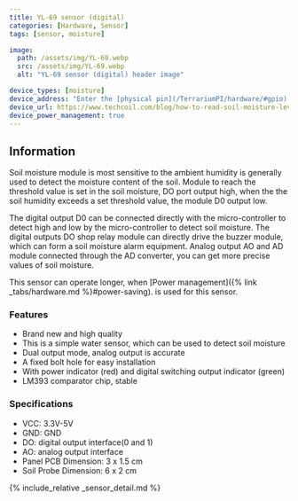 ```yaml
---
title: YL-69 sensor (digital)
categories: [Hardware, Sensor]
tags: [sensor, moisture]

image:
  path: /assets/img/YL-69.webp
  src: /assets/img/YL-69.webp
  alt: "YL-69 sensor (digital) header image"

device_types: [moisture]
device_address: "Enter the [physical pin](/TerrariumPI/hardware/#gpio) number on which the device is connected<br />Ex: `27`"
device_url: https://www.techcoil.com/blog/how-to-read-soil-moisture-level-with-raspberry-pi-and-a-yl-69-fc-28-moisture-sensor/
device_power_management: true
---
```


## Information

Soil moisture module is most sensitive to the ambient humidity is generally used to detect the moisture content of the soil. Module to reach the threshold value is set in the soil moisture, DO port output high, when the the soil humidity exceeds a set threshold value, the module D0 output low.

The digital output D0 can be connected directly with the micro-controller to detect high and low by the micro-controller to detect soil moisture.
The digital outputs DO shop relay module can directly drive the buzzer module, which can form a soil moisture alarm equipment.
Analog output AO and AD module connected through the AD converter, you can get more precise values of soil moisture.

This sensor can operate longer, when [Power management]({% link _tabs/hardware.md %}#power-saving). is used for this sensor.

### Features

- Brand new and high quality
- This is a simple water sensor, which can be used to detect soil moisture
- Dual output mode, analog output is accurate
- A fixed bolt hole for easy installation
- With power indicator (red) and digital switching output indicator (green)
- LM393 comparator chip, stable

### Specifications

- VCC: 3.3V-5V
- GND: GND
- DO: digital output interface(0 and 1)
- AO: analog output interface
- Panel PCB Dimension: 3 x 1.5 cm
- Soil Probe Dimension: 6 x 2 cm

{% include_relative _sensor_detail.md %}
